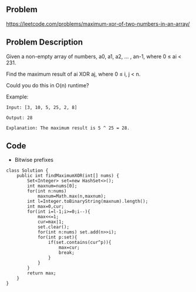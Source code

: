 ## Problem

https://leetcode.com/problems/maximum-xor-of-two-numbers-in-an-array/

## Problem Description

Given a non-empty array of numbers, a0, a1, a2, … , an-1, where 0 ≤ ai < 231.

Find the maximum result of ai XOR aj, where 0 ≤ i, j < n.

Could you do this in O(n) runtime?

Example:

```
Input: [3, 10, 5, 25, 2, 8]

Output: 28

Explanation: The maximum result is 5 ^ 25 = 28.
```

## Code

- Bitwise prefixes

```
class Solution {
    public int findMaximumXOR(int[] nums) {
        Set<Integer> set=new HashSet<>();
        int maxnum=nums[0];
        for(int n:nums)
            maxnum=Math.max(n,maxnum);
        int l=Integer.toBinaryString(maxnum).length();
        int max=0,cur;
        for(int i=l-1;i>=0;i--){
            max<<=1;
            cur=max|1;
            set.clear();
            for(int n:nums) set.add(n>>i);
            for(int p:set){
                if(set.contains(cur^p)){
                    max=cur;
                    break;
                }
            }
        }
        return max;
    }
}
```
